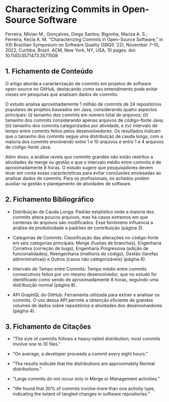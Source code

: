 # Characterizing Commits in Open-Source Software

Ferreira, Mívian M.; Gonçalves, Diego Santos; Bigonha, Mariza A. S.; Ferreira, Kecia A. M. "Characterizing Commits in Open-Source Software," in XXI Brazilian Symposium on Software Quality (SBQS ’22), November 7–10, 2022, Curitiba, Brazil. ACM, New York, NY, USA, 10 pages. doi: 10.1145/3571473.3571508

## 1. Fichamento de Conteúdo

O artigo aborda a caracterização de commits em projetos de software open-source no GitHub, destacando como seu entendimento pode evitar vieses em pesquisas que analisam dados de commits. 

O estudo analisa aproximadamente 1 milhão de commits de 24 repositórios populares de projetos baseados em Java, considerando quatro aspectos principais: (i) tamanho dos commits em número total de arquivos; (ii) tamanho dos commits considerando apenas arquivos de código-fonte Java; (iii) tamanho dos commits categorizados por atividade; e (iv) intervalo de tempo entre commits feitos pelos desenvolvedores. Os resultados indicam que o tamanho dos commits segue uma distribuição de cauda longa, com a maioria dos commits envolvendo entre 1 e 10 arquivos e entre 1 e 4 arquivos de código-fonte Java. 

Além disso, a análise revela que commits grandes não estão restritos a atividades de merge ou gestão e que o intervalo médio entre commits é de aproximadamente 8 horas. O estudo sugere que pesquisadores devem levar em conta essas características para evitar conclusões enviesadas ao analisar dados de commits. Para os profissionais, os achados podem auxiliar na gestão e planejamento de atividades de software.

## 2. Fichamento Bibliográfico

* Distribuição de Cauda Longa: Padrão estatístico onde a maioria dos commits altera poucos arquivos, mas há casos extremos em que centenas de arquivos são modificados. Esse fenômeno influencia a análise de produtividade e padrões de contribuição (página 3).

* Categorias de Commits: Classificação das alterações no código-fonte em seis categorias principais: Merge (fusões de branches), Engenharia Corretiva (correção de bugs), Engenharia Progressiva (adição de funcionalidades), Reengenharia (melhoria do código), Gestão (tarefas administrativas) e Outros (casos não categorizáveis) (página 6).

* Intervalo de Tempo entre Commits: Tempo médio entre commits consecutivos feitos por um mesmo desenvolvedor, que no estudo foi identificado como sendo de aproximadamente 8 horas, seguindo uma distribuição normal (página 8).

* API GraphQL do GitHub: Ferramenta utilizada para extrair e analisar os commits. O uso dessa API permite a obtenção eficiente de grandes volumes de dados sobre repositórios e atividades dos desenvolvedores (página 4).

## 3. Fichamento de Citações

* "The size of commits follows a heavy-tailed distribution; most commits involve one to 10 files."

* "On average, a developer proceeds a commit every eight hours."

* "The results indicate that the distributions are approximately Normal distributions."

* "Large commits do not occur only in Merge or Management activities."

* "We found that 30% of commits involve more than one activity type, indicating the extent of tangled changes in software repositories."
